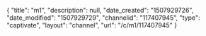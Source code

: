 {
    "title": "m1",
    "description": null,
    "date_created": "1507929726",
    "date_modified": "1507929729",
    "channelid": "117407945",
    "type": "captivate",
    "layout": "channel",
    "url": "\/c\/m1\/117407945"
}